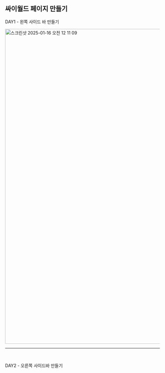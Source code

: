 
## 싸이월드 페이지 만들기


DAY1 - 왼쪽 사이드 바 만들기

<img width="1021" alt="스크린샷 2025-01-16 오전 12 11 09" src="https://github.com/user-attachments/assets/ecc1ef3d-6586-4feb-9567-3e980a13c482" />

<hr>
<br>

DAY2 - 오른쪽 사이드바 만들기
